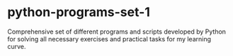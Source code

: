 # python-programs-set-1
Comprehensive set of different programs and scripts developed by Python for solving all necessary exercises and practical tasks for my learning curve.
